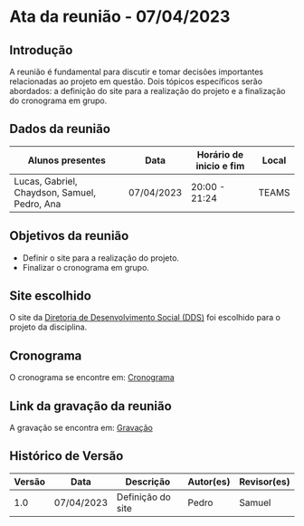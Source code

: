 # Ata da reunião - 07/04/2023

## Introdução 

A reunião é fundamental para discutir e tomar decisões importantes relacionadas ao projeto em questão. Dois tópicos específicos serão abordados: a definição do site para a realização do projeto e a finalização do cronograma em grupo. 

## Dados da reunião

| Alunos presentes                             | Data       | Horário de inicio e fim | Local |
| -------------------------------------------- | ---------- | ------------------------ | ----- |
| Lucas, Gabriel, Chaydson, Samuel, Pedro, Ana | 07/04/2023 | 20:00 - 21:24            | TEAMS |

## Objetivos da reunião

- Definir o site para a realização do projeto.
- Finalizar o cronograma em grupo.

## Site escolhido

O site da [Diretoria de Desenvolvimento Social (DDS)](https://dds.dac.unb.br/) foi escolhido para o projeto da disciplina.

## Cronograma

O cronograma se encontre em: [Cronograma](../planejamento/cronogramaPlanejado.md)

## Link da gravação da reunião

A gravação se encontra em: [Gravação](https://youtu.be/DQlJMNVC9QY)

## Histórico de Versão

| Versão | Data       | Descrição         | Autor(es) | Revisor(es) |
| ------- | ---------- | ------------------- | --------- | ----------- |
| 1.0     | 07/04/2023 | Definição do site | Pedro     | Samuel      |
